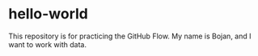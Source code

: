 # hello-world
This repository is for practicing the GitHub Flow.
My name is Bojan, and I want to work with data.
